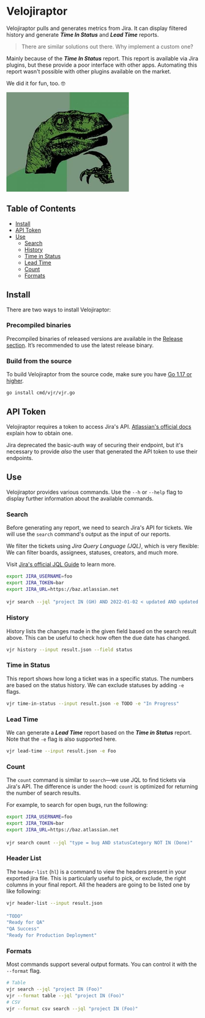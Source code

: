 # Velojiraptor

Velojiraptor pulls and generates metrics from Jira. It can display filtered history and generate **_Time In Status_** and **_Lead Time_** reports.

> There are similar solutions out there. Why implement a custom one?

Mainly because of the _**Time In Status**_ report. This report is available via Jira plugins, but these provide a poor interface with other apps. Automating this report wasn't possible with other plugins available on the market.

We did it for fun, too. 🤓

![philosoraptor](assets/philosoraptor.png)

## Table of Contents
- [Install](#install)
- [API Token](#api-token)
- [Use](#use)
	- [Search](#search)
	- [History](#history)
	- [Time in Status](#time-in-status)
	- [Lead Time](#lead-time)
	- [Count](#count)
	- [Formats](#formats)

## Install
There are two ways to install Velojiraptor:

### Precompiled binaries
Precompiled binaries of released versions are available in the [Release section](https://github.com/project-a/velojiraptor/releases). It’s recommended to use the latest release binary.

### Build from the source
To build Velojiraptor from the source code, make sure you have [Go 1.17 or higher](https://go.dev/doc/install).

```bash
go install cmd/vjr/vjr.go
```

## API Token
Velojiraptor requires a token to access Jira's API. [Atlassian's official docs](https://support.atlassian.com/atlassian-account/docs/manage-api-tokens-for-your-atlassian-account/) explain how to obtain one.

Jira deprecated the basic-auth way of securing their endpoint, but it's necessary to provide _also_ the user that generated the API token to use their endpoints.

## Use
Velojiraptor provides various commands. Use the `--h` or `--help` flag to display further information about the available commands.

### Search
Before generating any report, we need to search Jira's API for tickets. We will use the `search` command's output as the input of our reports.

We filter the tickets using _Jira Query Language (JQL)_, which is very flexible: We can filter boards, assignees, statuses, creators, and much more.

Visit [Jira's official JQL Guide](https://www.atlassian.com/software/jira/guides/expand-jira/jql) to learn more.

```bash
export JIRA_USERNAME=foo
export JIRA_TOKEN=bar
export JIRA_URL=https://baz.atlassian.net

vjr search --jql "project IN (GH) AND 2022-01-02 < updated AND updated < 2022-01-15 AND statusCategory IN (Done)" > result.json 
```

### History
History lists the changes made in the given field based on the search result above. This can be useful to check how often the due date has changed.

```bash
vjr history --input result.json --field status
```

### Time in Status
This report shows how long a ticket was in a specific status. The numbers are based on the status history.
We can exclude statuses by adding `-e` flags.

```bash
vjr time-in-status --input result.json -e TODO -e "In Progress"
```

### Lead Time
We can generate a **_Lead Time_** report based on the **_Time in Status_** report. Note that the `-e` flag is also supported here.

```bash
vjr lead-time --input result.json -e Foo
```

### Count
The `count` command is similar to `search`—we use JQL to find tickets via Jira's API. The difference is under the hood: `count` is optimized for returning the number of search results.

For example, to search for open bugs, run the following:

```bash
export JIRA_USERNAME=foo
export JIRA_TOKEN=bar
export JIRA_URL=https://baz.atlassian.net

vjr search count --jql "type = bug AND statusCategory NOT IN (Done)" 
```

### Header List

The `header-list` (`hl`) is a command to view the headers present in your exported jira file. This is particularly useful to pick, or exclude, the right columns in your final report. All the headers are going to be listed one by like following:

```bash
vjr header-list --input result.json

"TODO"
"Ready for QA"
"QA Success"
"Ready for Production Deployment"
```

### Formats
Most commands support several output formats. You can control it with the `--format` flag.

```bash
# Table
vjr search --jql "project IN (Foo)"
vjr --format table --jql "project IN (Foo)"
# CSV
vjr --format csv search --jql "project IN (Foo)"
```
